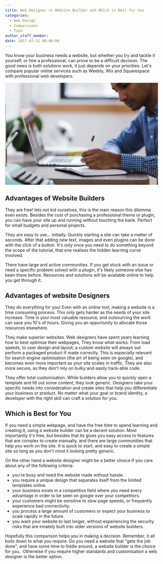 ```yaml
---
title: Web Designer vs Website Builder and Which is Best for You
categories:
  - Web Design
  - Comparisons
  - Tips
author_staff_member:
date: 2017-07-31 00:00:00
---
```



You know your business needs a website, but whether you try and tackle it yourself, or hire a professional, can prove to be a difficult decision. The good news is both solutions work, it just depends on your priorities. Let's compare popular online services such as Weebly, Wix and Squarespace with professional web developers.

![](/uploads/versions/stocksnap-w13mh17022---x----4460-2973x---.jpg)

## Advantages of Website Builders

They are free! lets not kid ourselves, this is the main reason this dilemma even exists. Besides the cost of purchasing a professional theme or plugin, you can have your site up and running without touching the bank. Perfect for small budgets and personal projects.

They are easy to use… initially. Quickly starting a site can take a matter of seconds. After that adding new text, images and even plugins can be done with the click of a button. It's only once you need to do something beyond the scope of the tutorial, that one realises the hidden learning curve involved.

There have large and active communities. If you get stuck with an issue or need a specific problem solved with a plugin, it's likely someone else has been there before. Resources and solutions will be available online to help you get through it.

## **Advantages of website Designers**

They do everything for you! Even with an online tool, making a website is a time consuming process. This only gets harder as the needs of your site increase. Time is your most valuable resource, and outsourcing the work can save you 10's of hours. Giving you an opportunity to allocate those resources elsewhere.

They make superior websites. Web designers have spent years learning how to best optimise their webpages, They know what works. From load speeds, to user design and layout; a custom website will always out perform a packaged product if made correctly. This is especially relevant for search engine optimisation (the art of being seen on google), and becomes even more important as your site scales in traffic. They are also more secure, as they don't rely on bulky and easily hack-able code.

They offer total customisation. While builders allow you to quickly open a template and fill out some content, they look generic. Designers take your specific needs into consideration and create sites that help you differentiate your business or product. No matter what your goal or brand identity, a developer with the right skill can craft a solution for you.

## Which is Best for You

If you need a simple webpage, and have the free time to spend learning and creating it, using a website builder can be a decent solution. Most importantly it's free, but besides that its gives you easy access to features that are complex to create manually, and there are large communities that help you work on the site. It is quick to start, and easy to create a simple site so long as you don't mind it looking pretty generic.

On the other hand a website designer might be a better choice if you care about any of the following criteria:

* you're busy and need the website made without hassle.
* you require a unique design that separates itself from the limited templates online.
* your business exists in a competitive field where you need every advantage in order to be seen on google over your competitors.
* your customers might be sensitive to slow page speeds, or frequently experience bad connectivity.
* you process a large amount of customers or expect your business to scale rapidly in the future.
* you want your website to last longer, without experiencing the security risks that are innately built into older versions of website builders.

Hopefully this comparison helps you in making a decision. Remember, it all boils down to what you require. Do you need a website that "gets the job done", and have some time to fiddle around, a website builder is the choice for you. &nbsp;Otherwise if you require higher standards and customisation a web designer is the better option.
